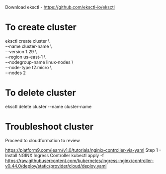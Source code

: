 Download eksctl - https://github.com/eksctl-io/eksctl
# To create cluster
eksctl create cluster \\\
--name cluster-name \\\
--version 1.29 \\\
--region us-east-1 \\\
--nodegroup-name linux-nodes \\\
--node-type t2.micro \\\
--nodes 2

# To delete cluster
eksctl delete cluster --name cluster-name

# Troubleshoot cluster
Proceed to cloudformation to review

https://platform9.com/learn/v1.0/tutorials/nginix-controller-via-yaml
Step 1 - Install NGINX Ingress Controller
kubectl apply -f https://raw.githubusercontent.com/kubernetes/ingress-nginx/controller-v0.44.0/deploy/static/provider/cloud/deploy.yaml
